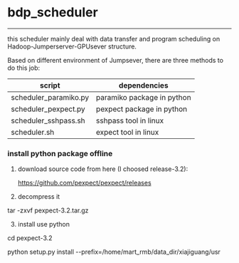 # bdp_scheduler

---------------------------
this scheduler mainly deal with data transfer and program scheduling on
Hadoop-Jumperserver-GPUsever structure.

Based on different environment of Jumpsever, there are three methods to do this
job:

script                    | dependencies
--------------------------|------------------------------
scheduler_paramiko.py     | paramiko package in python
scheduler_pexpect.py      | pexpect package in python
scheduler_sshpass.sh      | sshpass tool in linux
scheduler.sh              | expect tool in linux

### install python package offline
1. download source code from here (I choosed release-3.2):

    https://github.com/pexpect/pexpect/releases

2. decompress it

<p>tar -zxvf pexpect-3.2.tar.gz</p>

3. install use python
<p>cd pexpect-3.2</p>
<p>python setup.py install --prefix=/home/mart_rmb/data_dir/xiajiguang/usr</p>
